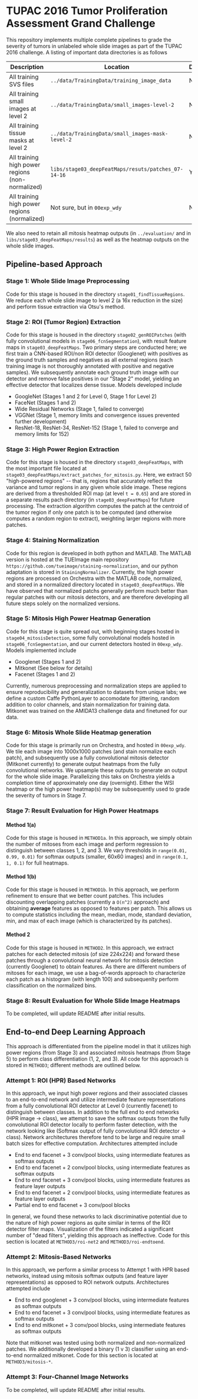 # TUPAC 2016 Tumor Proliferation Assessment Grand Challenge

This repository implements multiple complete pipelines to grade the severity of tumors in unlabeled whole slide images as part of the TUPAC 2016 challenge. A listing of important data directories is as follows

| Description           | Location  | Downloaded? |
---------------------| ---------|----------|
| All training SVS files| `../data/TrainingData/training_image_data`    | N|
| All training small images at level 2              |   `../data/TrainingData/small_images-level-2`     | N|
| All training tissue masks at level 2| `../data/TrainingData/small_images-mask-level-2`    | N|
| All training high power regions (non-normalized)| `libs/stage03_deepFeatMaps/resuts/patches_07-14-16`    | Y|
| All training high power regions (normalized)| Not sure, but in `00exp_wdy`    |N|

We also need to retain all mitosis heatmap outputs (in `../evaluation/` and in `libs/stage03_deepFeatMaps/results`) as well as the heatmap outputs on the whole slide images. 

## Pipeline-based Approach

### Stage 1: Whole Slide Image Preprocessing

Code for this stage is housed in the directory `stage01_findTissueRegions`. We reduce each whole slide image to level 2 (a 16x reduction in the size) and perform tissue extraction via Otsu's method. 

### Stage 2: ROI (Tumor Region) Extraction 

Code for this stage is housed in the directory `stage02_genROIPatches` (with fully convolutional models in `stage06_fcnSegmentation`), with result feature maps in `stage03_deepFeatMaps`. Two primary steps are conducted here; we first train a CNN-based ROI/non ROI detector (Googlenet) with positives as the ground truth samples and negatives as all external regions (each training image is not thoroughly annotated with positive and negative samples). We subsequently annotate each ground truth image with our detector and remove false positives in our "Stage 2" model, yielding an effective detector that localizes dense tissue. Models developed include
* GoogleNet (Stages 1 and 2 for Level 0, Stage 1 for Level 2)
* FaceNet (Stages 1 and 2)
* Wide Residual Networks (Stage 1, failed to converge)
* VGGNet (Stage 1, memory limits and convergence issues prevented further development)
* ResNet-18, ResNet-34, ResNet-152 (Stage 1, failed to converge and memory limits for 152)

### Stage 3: High Power Region Extraction

Code for this stage is housed in the directory `stage03_deepFeatMaps`, with the most important file located at `stage03_deepFeatMaps/extract_patches_for_mitosis.py`. Here, we extract 50 "high-powered regions" -- that is, regions that accurately reflect the variance and tumor regions in any given whole slide image. These regions are derived from a thresholded ROI map (at level `t = 0.65`) and are stored in a separate results pach directory (in  `stage03_deepFeatMaps`) for future processing. The extraction algorithm computes the patch at the centroid of the tumor region if only one patch is to be computed (and otherwise computes a random region to extract), weighting larger regions with more patches. 

### Stage 4: Staining Normalization

Code for this region is developed in both python and MATLAB. The MATLAB version is hosted at the TUEImage main repository `https://github.com/tueimage/staining-normalization`, and our python adaptation is stored in `StainingNormalizer`. Currently, the high power regions are processed on Orchestra with the MATLAB code, normalized, and stored in a normalized directory located in `stage03_deepFeatMaps`. We have observed that normalized patchs generally perform much better than regular patches with our mitosis detectors, and are therefore developing all future steps solely on the normalized versions.

### Stage 5: Mitosis High Power Heatmap Generation

Code for this stage is quite spread out, with beginning stages hosted in `stage04_mitosisDetection`, some fully convolutional models hosted in `stage06_fcnSegmentation`, and our current detectors hosted in `00exp_wdy`. Models implemented include
* Googlenet (Stages 1 and 2)
* Mitkonet (See below for details)
* Facenet (Stages 1 and 2)

Currently, numerous preprocessing and normalization steps are applied to ensure reproducibility and generalization to datasets from unique labs; we define a custom Caffe PythonLayer to accomodate for jittering, random addition to color channels, and stain normalization for training data. Mitkonet was trained on the AMIDA13 challenge data and finetuned for our data. 

### Stage 6: Mitosis Whole Slide Heatmap generation

Code for this stage is primarily run on Orchestra, and hosted in `00exp_wdy`. We tile each image into 1000x1000 patches (and stain normalize each patch), and subsequently use a fully convolutional mitosis detector (Mitkonet currently) to generate output heatmaps from the fully convolutional networks. We upsample these outputs to generate an output for the whole slide image. Parallelizing this taks on Orchestra yields a completion time of approximately one day (overnight). Either the WSI heatmap or the high power heatmap(s) may be subsequently used to grade the severity of tumors in Stage 7.

### Stage 7: Result Evaluation for High Power Heatmaps

#### Method 1(a)

Code for this stage is housed in `METHOD1a`. In this approach, we simply obtain the number of mitoses from each image and perform regression to distinguish between classes 1, 2, and 3. We vary thresholds in `range(0.01, 0.99, 0.01)` for softmax outputs (smaller, 60x60 images) and in `range(0.1, 1, 0.1)` for full heatmaps.

#### Method 1(b)

Code for this stage is housed in `METHOD1b`. In this approach, we perform refinement to ensure that we better count patches. This includes discounting overlapping patches (currently a `O(n^2)` approach) and obtaining **average** features as opposed to features per patch. This allows us to compute statistics including the mean, median, mode, standard deviation, min, and max of each image (which is characterized by its patches). 

#### Method 2

Code for this stage is housed in `METHOD2`. In this approach, we extract patches for each detected mitosis (of size 224x224) and forward these patches through a convolutional neural network for mitosis detection (currently Googlenet) to obtain features. As there are different numbers of mitoses for each image, we use a bag-of-words approach to characterize each patch as a histogram (with length 100) and subsequenlty perform classification on the normalized bins. 

### Stage 8: Result Evaluation for Whole Slide Image Heatmaps

To be completed, will update README after initial results. 

## End-to-end Deep Learning Approach

This approach is differentiated from the pipeline model in that it utilizes high power regions (from Stage 3) and associated mitosis heatmaps (from Stage 5) to perform class differentiation (1, 2, and 3). All code for this approach is stored in `METHOD3`; different methods are outlined below. 

### Attempt 1: ROI (HPR) Based Networks

In this approach, we input high power regions and their associated classes to an end-to-end network and utilize intermediate feature representations from a fully convolutional ROI detector at Level 0 (currently facenet) to distinguish between classes. In addition to the full end to end networks (HPR image -> class), we attempt to save the softmax outputs from the fully convolutional ROI detector locally to perform faster detection, with the network looking like (Softmax output of fully convolutional ROI detector -> class). Network architectures therefore tend to be large and require small batch sizes for effective computation. Architectures attempted include
* End to end facenet + 3 conv/pool blocks, using intermediate features as softmax outputs
* End to end facenet + 2 conv/pool blocks, using intermediate features as softmax outputs
* End to end facenet + 3 conv/pool blocks, using intermediate features as feature layer outputs
* End to end facenet + 2 conv/pool blocks, using intermediate features as feature layer outputs
* Partial end to end facenet + 3 conv/pool blocks

In general, we found these networks to lack discriminative potential due to the nature of high power regions as quite similar in terms of the ROI detector filter maps. Visualization of the filters indicated a significant number of "dead filters", yielding this approach as ineffective. Code for this section is located at `METHOD3/roi-net2` and `METHOD3/roi-endtoend`.

### Attempt 2: Mitosis-Based Networks

In this approach, we perform a similar process to Attempt 1 with HPR based networks, instead using mitosis softmax outputs (and feature layer representations) as opposed to ROI network outputs. Architectures attempted include
* End to end googlenet + 3 conv/pool blocks, using intermediate features as softmax outputs
* End to end facenet   + 3 conv/pool blocks, using intermediate features as softmax outputs
* End to end mitkonet  + 3 conv/pool blocks, using intermediate features as softmax outputs

Note that mitkonet was tested using both normalized and non-normalized patches. We additionally developed a binary (1 v 3) classifier using an end-to-end normalized mitkonet. Code for this section is located at `METHOD3/mitosis-*`.

### Attempt 3: Four-Channel Image Networks

To be completed, will update README after initial results. 
